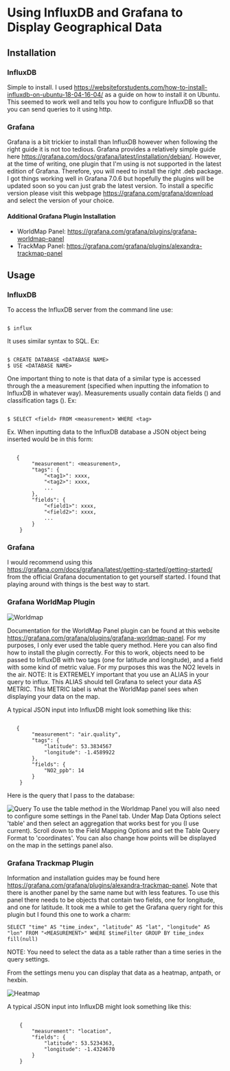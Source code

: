 # Using InfluxDB and Grafana to Display Geographical Data

## Installation

### InfluxDB

Simple to install. I used https://websiteforstudents.com/how-to-install-influxdb-on-ubuntu-18-04-16-04/ as a guide on how to install it on Ubuntu. This seemed to work well and tells you how to configure InfluxDB so that you can send queries to it using http.

### Grafana

Grafana is a bit trickier to install than InfluxDB however when following the right guide it is not too tedious. Grafana provides a relatively
simple guide here https://grafana.com/docs/grafana/latest/installation/debian/. However, at the time of writing, one plugin that I'm using is
not supported in the latest edition of Grafana. Therefore, you will need to install the right .deb package. I got things working well in Grafana 7.0.6 but hopefully the plugins will be updated soon so you can just grab the latest version. To install a specific version please visit this webpage https://grafana.com/grafana/download and select the version of your choice.

#### Additional Grafana Plugin Installation

* WorldMap Panel: https://grafana.com/grafana/plugins/grafana-worldmap-panel
* TrackMap Panel: https://grafana.com/grafana/plugins/alexandra-trackmap-panel

## Usage

### InfluxDB

To access the InfluxDB server from the command line use:

```

$ influx

```
It uses similar syntax to SQL. Ex:

```

$ CREATE DATABASE <DATABASE NAME>
$ USE <DATABASE NAME>

```

One important thing to note is that data of a similar type is accessed through the a measurement (specified when inputting the infomation to InfluxDB in whatever way). Measurements usually contain data fields (<field>) and classification tags (<tag>). Ex:

```

$ SELECT <field> FROM <measurement> WHERE <tag>

```

Ex. When inputting data to the InfluxDB database a JSON object being inserted would be in this form:

```

   {
        "measurement": <measurement>,
        "tags": {
            "<tag1>": xxxx,
            "<tag2>": xxxx,
            ... 
        },
        "fields": {
            "<field1>": xxxx,
            "<field2>": xxxx,
            ...
        }
    }

```

### Grafana

I would recommend using this https://grafana.com/docs/grafana/latest/getting-started/getting-started/ from the official Grafana documentation to get yourself started. I found that playing around with things is the best way to start.

### Grafana WorldMap Plugin

![Worldmap](https://github.com/SteveAJubb/IoTInternships/blob/assetTracking/airData.png)


Documentation for the WorldMap Panel plugin can be found at this website https://grafana.com/grafana/plugins/grafana-worldmap-panel. For my purposes, I only ever used the table query method. Here you can also find how to install the plugin correctly. For this to work, objects need to be passed to InfluxDB with two tags (one for latitude and longitude), and a field with some kind of metric value. For my purposes this was the NO2 levels in the air. NOTE: It is EXTREMELY important that you use an ALIAS in your query to influx. This ALIAS should tell Grafana to select your data AS METRIC. This METRIC label is what the WorldMap panel sees when displaying your data on the map.

A typical JSON input into InfluxDB might look something like this:

```

   {
        "measurement": "air.quality",
        "tags": {
            "latitude": 53.3834567
            "longitude": -1.4589922
        },
        "fields": {
            "NO2_ppb": 14
        }
    }

```
Here is the query that I pass to the database:

![Query](https://github.com/SteveAJubb/IoTInternships/blob/assetTracking/mapQuery.png)
To use the table method in the Worldmap Panel you will also need to configure some settings in the Panel tab. Under Map Data Options select 'table' and then select an aggregation that works best for you (I use current). Scroll down to the Field Mapping Options and set the Table Query Format to 'coordinates'. You can also change how points will be displayed on the map in the settings panel also.

### Grafana Trackmap Plugin

Information and installation guides may be found here https://grafana.com/grafana/plugins/alexandra-trackmap-panel. Note that there is another panel by the same name but with less features. To use this panel there needs to be objects that contain two fields, one for longitude, and one for latitude. It took me a while to get the Grafana query right for this plugin but I found this one to work a charm: 

```
SELECT "time" AS "time_index", "latitude" AS "lat", "longitude" AS "lon" FROM "<MEASUREMENT>" WHERE $timeFilter GROUP BY time_index fill(null)

```

NOTE: You need to select the data as a table rather than a time series in the query settings.

From the settings menu you can display that data as a heatmap, antpath, or hexbin.

![Heatmap](https://github.com/SteveAJubb/IoTInternships/blob/assetTracking/heatMap.png)

A typical JSON input into InfluxDB might look something like this:

```

    {
        "measurement": "location",
        "fields": {
            "latitude": 53.5234363,
            "longitude": -1.4324670
        }
    }

```



